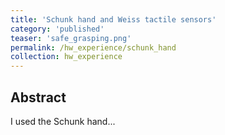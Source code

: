 ```yaml
---
title: 'Schunk hand and Weiss tactile sensors'
category: 'published'
teaser: 'safe_grasping.png'
permalink: /hw_experience/schunk_hand
collection: hw_experience
---
```


Abstract
-------
I used the Schunk hand...
